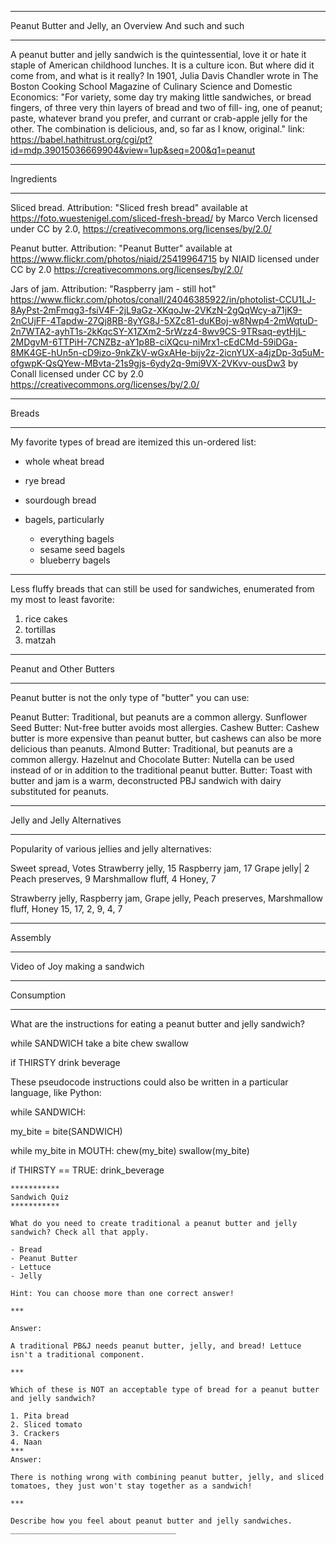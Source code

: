 ***********
Peanut Butter and Jelly, an Overview And such and such
***********

A peanut butter and jelly sandwich is the quintessential, love it or hate it staple of American childhood lunches. It is a culture icon. But where did it come from, and what is it really?
In 1901, Julia Davis Chandler wrote in The Boston Cooking School Magazine of Culinary Science and Domestic Economics: "For variety, some day try making little sandwiches, or bread fingers, of three very thin layers of bread and two of fill- ing, one of peanut; paste, whatever brand you prefer, and currant or crab-apple jelly for the other. The combination is delicious, and, so far as I know, original."
link: https://babel.hathitrust.org/cgi/pt?id=mdp.39015036669904&view=1up&seq=200&q1=peanut

***********
Ingredients
***********

Sliced bread.
Attribution: "Sliced fresh bread" available at https://foto.wuestenigel.com/sliced-fresh-bread/ by Marco Verch
licensed under CC by 2.0, https://creativecommons.org/licenses/by/2.0/

Peanut butter.
Attribution: "Peanut Butter" available at https://www.flickr.com/photos/niaid/25419964715 by NIAID
licensed under CC by 2.0 https://creativecommons.org/licenses/by/2.0/

Jars of jam.
Attribution: "Raspberry jam - still hot" https://www.flickr.com/photos/conall/24046385922/in/photolist-CCU1LJ-8AyPst-2mFmqg3-fsiV4F-2jL9aGz-XKqoJw-2VKzN-2gQqWcy-a71jK9-2nCUjFF-4Tapdw-27Qj8RB-8yYG8J-5XZc81-duKBoj-w8Nwp4-2mWqtuD-2n7WTA2-ayhT1s-2kKqcSY-X1ZXm2-5rWzz4-8wv9CS-9TRsaq-eytHjL-2MDgvM-6TTPiH-7CNZBz-aY1p8B-ciXQcu-niMrx1-cEdCMd-59iDGa-8MK4GE-hUn5n-cD9izo-9nkZkV-wGxAHe-bijv2z-2icnYUX-a4jzDp-3q5uM-ofgwpK-QsQYew-MBvta-21s9gjs-6ydy2q-9mi9VX-2VKvv-ousDw3 by Conall
licensed under CC by 2.0 https://creativecommons.org/licenses/by/2.0/


***********
Breads
***********

My favorite types of bread are itemized this un-ordered list:

- whole wheat bread
- rye bread
- sourdough bread
- bagels, particularly

  - everything bagels
  - sesame seed bagels
  - blueberry bagels

---

Less fluffy breads that can still be used for sandwiches, enumerated from my most to least favorite:

1. rice cakes
2. tortillas
3. matzah

***********
Peanut and Other Butters
***********

Peanut butter is not the only type of "butter" you can use:


Peanut Butter: Traditional, but peanuts are a common allergy.
Sunflower Seed Butter:  Nut-free butter avoids most allergies.
Cashew Butter: Cashew butter is more expensive than peanut butter, but cashews can also be more delicious than peanuts.
Almond Butter: Traditional, but peanuts are a common allergy.
Hazelnut and Chocolate Butter:  Nutella can be used instead of or in addition to the traditional peanut butter.
Butter: Toast with butter and jam is a warm, deconstructed PBJ sandwich with dairy substituted for peanuts.

***********
Jelly and Jelly Alternatives
***********
Popularity of various jellies and jelly alternatives:

Sweet spread, Votes
Strawberry jelly,  15
Raspberry jam, 17
Grape jelly| 2
Peach preserves,  9
Marshmallow fluff,  4
Honey,  7

Strawberry jelly, Raspberry jam, Grape jelly, Peach preserves, Marshmallow fluff, Honey
15, 17, 2, 9, 4, 7

***********
Assembly
***********

Video of Joy making a sandwich

***********
Consumption
***********

What are the instructions for eating a peanut butter and jelly sandwich?


while SANDWICH
  take a bite
  chew
  swallow

  if THIRSTY
    drink beverage

These pseudocode instructions could also be written in a particular language, like Python:


while SANDWICH:

  my_bite = bite(SANDWICH)

  while my_bite in MOUTH:
    chew(my_bite)
    swallow(my_bite)

  if THIRSTY == TRUE:
    drink_beverage

    ***********
    Sandwich Quiz
    ***********

    What do you need to create traditional a peanut butter and jelly sandwich? Check all that apply.

    - Bread
    - Peanut Butter
    - Lettuce
    - Jelly

    Hint: You can choose more than one correct answer!

    ***

    Answer:

    A traditional PB&J needs peanut butter, jelly, and bread! Lettuce isn't a traditional component.

    ***

    Which of these is NOT an acceptable type of bread for a peanut butter and jelly sandwich?

    1. Pita bread
    2. Sliced tomato
    3. Crackers
    4. Naan
    ***
    Answer:

    There is nothing wrong with combining peanut butter, jelly, and sliced tomatoes, they just won't stay together as a sandwich!

    ***

    Describe how you feel about peanut butter and jelly sandwiches.
    _____________________________________
